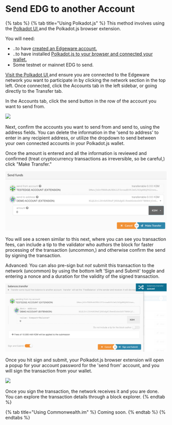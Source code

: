 # Send EDG to another Account

{% tabs %}
{% tab title="Using Polkadot.js" %}
This method involves using the [Polkadot UI ](https://polkadot.js.org/apps/#/explorer)and the Polkadot.js browser extension.

You will need:

* ..to have [created an Edgeware account.](create-an-account.md)
* ..to have installed [Polkadot.js to your browser and connected your wallet.](connect-an-account-to-a-wallet.md)
* Some testnet or mainnet EDG to send. 

[Visit the Polkadot UI ](https://polkadot.js.org/apps/#/accounts)and ensure you are connected to the Edgeware network you want to participate in by clicking the network section in the top left. Once connected, click the Accounts tab in the left sidebar, or going directly to the Transfer tab.

In the Accounts tab, click the send button in the row of the account you want to send from.

![](../.gitbook/assets/screen-shot-2020-02-10-at-9.35.08-am.png)

Next, confirm the accounts you want to send from and send to, using the address fields. You can delete the information in the 'send to address' to enter in any recipient address, or utilize the dropdown to send between your own connected accounts in your Polkadot.js wallet.

Once the amount is entered and all the information is reviewed and confirmed \(treat cryptocurrency transactions as irreversible, so be careful,\) click "Make Transfer."

![](../.gitbook/assets/screen-shot-2020-02-10-at-9.39.14-am%20%281%29%20%281%29%20%281%29%20%281%29%20%281%29.png)

You will see a screen similar to this next, where you can see you transaction fees, can include a tip to the validator who authors the block for faster processing of the transaction \(uncommon,\) and otherwise confirm the send by signing the transaction.

Advanced: You can also pre-sign but _not_ submit this transaction to the network \(uncommon\) by using the bottom left 'Sign and Submit' toggle and entering a nonce and a duration for the validity of the signed transaction.

![](../.gitbook/assets/screen-shot-2020-02-10-at-9.43.14-am%20%281%29%20%281%29%20%281%29%20%281%29%20%282%29.png)

Once you hit sign and submit, your Polkadot.js browser extension will open a popup for your account password for the 'send from' account, and you will sign the transaction from your wallet.

![](../.gitbook/assets/screen-shot-2020-02-10-at-9.48.50-am.png)

Once you sign the transaction, the network receives it and you are done. You can explore the transaction details through a block explorer.
{% endtab %}

{% tab title="Using Commonwealth.im" %}
Coming soon.
{% endtab %}
{% endtabs %}

